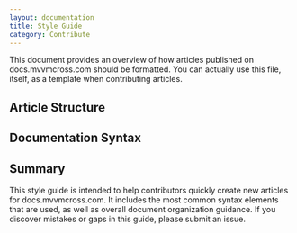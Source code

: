 ```yaml
---
layout: documentation
title: Style Guide
category: Contribute
---
```

This document provides an overview of how articles published on docs.mvvmcross.com should be formatted. You can actually use this file, itself, as a template when contributing articles.
## Article Structure

## Documentation Syntax

## Summary
This style guide is intended to help contributors quickly create new articles for docs.mvvmcross.com. It includes the most common syntax elements that are used, as well as overall document organization guidance. If you discover mistakes or gaps in this guide, please submit an issue.

